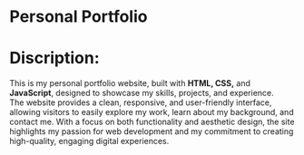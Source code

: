 # Personal Portfolio
# Discription:
This is my personal portfolio website, built with <b>HTML, CSS,</b> and <b>JavaScript</b>, designed to showcase my skills, projects, and experience. <br>The website provides a clean, responsive, and user-friendly interface, allowing visitors to easily explore my work, learn about my background, and contact me. With a focus on both functionality and aesthetic design, the site highlights my passion for web development and my commitment to creating high-quality, engaging digital experiences.


